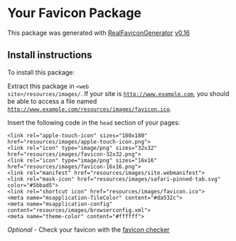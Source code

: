 # Your Favicon Package

This package was generated with [RealFaviconGenerator](https://realfavicongenerator.net/) [v0.16](https://realfavicongenerator.net/change_log#v0.16)

## Install instructions

To install this package:

Extract this package in <code>&lt;web site&gt;/resources/images/</code>. If your site is <code>http://www.example.com</code>, you should be able to access a file named <code>http://www.example.com/resources/images/favicon.ico</code>.

Insert the following code in the `head` section of your pages:

    <link rel="apple-touch-icon" sizes="180x180" href="resources/images/apple-touch-icon.png">
    <link rel="icon" type="image/png" sizes="32x32" href="resources/images/favicon-32x32.png">
    <link rel="icon" type="image/png" sizes="16x16" href="resources/images/favicon-16x16.png">
    <link rel="manifest" href="resources/images/site.webmanifest">
    <link rel="mask-icon" href="resources/images/safari-pinned-tab.svg" color="#5bbad5">
    <link rel="shortcut icon" href="resources/images/favicon.ico">
    <meta name="msapplication-TileColor" content="#da532c">
    <meta name="msapplication-config" content="resources/images/browserconfig.xml">
    <meta name="theme-color" content="#ffffff">

*Optional* - Check your favicon with the [favicon checker](https://realfavicongenerator.net/favicon_checker)
